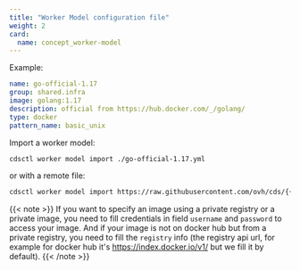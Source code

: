 ```yaml
---
title: "Worker Model configuration file"
weight: 2
card: 
  name: concept_worker-model
---
```


Example:

```yml
name: go-official-1.17
group: shared.infra
image: golang:1.17
description: official from https://hub.docker.com/_/golang/
type: docker
pattern_name: basic_unix
```

Import a worker model:

```bash
cdsctl worker model import ./go-official-1.17.yml
```

or with a remote file:

```bash
cdsctl worker model import https://raw.githubusercontent.com/ovh/cds/{{< param "version" "master" >}}/contrib/worker-models/go-official-1.17.yml
```

{{< note >}}
If you want to specify an image using a private registry or a private image, you need to fill credentials in field `username` and `password` to access your image. And if your image is not on docker hub but from a private registry, you need to fill the `registry` info (the registry api url, for example for docker hub it's https://index.docker.io/v1/ but we fill it by default).
{{< /note >}}
